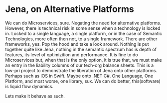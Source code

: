 
# Jena, on Alternative Platforms
We can do Microservices, sure. Negating the need for alternative platforms.
However, there is technical risk in some sense when a technology is locked in. 
Locked to a single language, a single platform, or in the case of Semantic Technologies, 
more often then not, to a single framework. There are other frameworks, yes. Pop 
the hood and take a look around. Nothing is put together quite like Jena, 
nothing in the semantic spectrum has is depth of features, its level of 
optimizition and performance. It is fine to do Microservices but, when 
that is the only option, it is true that, we must make an entry in the 
liability columns of our tech-org balance sheets. This is a low-pri project 
to demonstrate the liberation of Jena onto other platforms. Perhaps such as 
iOS in Swift. Maybe onto .NET C#. One Language, One Platform, and most worse, 
one library, sux. We can do better, this(software) is liquid flow dynamics. 

Lets make it behave as such. 
